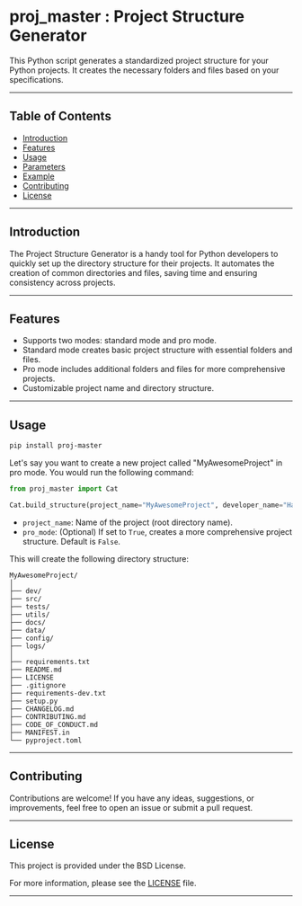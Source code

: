 #  proj_master : Project Structure Generator

This Python script generates a standardized project structure for your Python projects. It creates the necessary folders and files based on your specifications.

---

## Table of Contents

- [Introduction](#introduction)
- [Features](#features)
- [Usage](#usage)
- [Parameters](#parameters)
- [Example](#example)
- [Contributing](#contributing)
- [License](#license)

---

## Introduction

The Project Structure Generator is a handy tool for Python developers to quickly set up the directory structure for their projects. It automates the creation of common directories and files, saving time and ensuring consistency across projects.

---

## Features

- Supports two modes: standard mode and pro mode.
- Standard mode creates basic project structure with essential folders and files.
- Pro mode includes additional folders and files for more comprehensive projects.
- Customizable project name and directory structure.

---

## Usage

```bash
pip install proj-master
```

Let's say you want to create a new project called "MyAwesomeProject" in pro mode. You would run the following command:


```python
from proj_master import Cat

Cat.build_structure(project_name="MyAwesomeProject", developer_name="Hardy21", pro_mode=True)
```


- `project_name`: Name of the project (root directory name).
- `pro_mode`: (Optional) If set to `True`, creates a more comprehensive project structure. Default is `False`.


This will create the following directory structure:

```
MyAwesomeProject/
│
├── dev/
├── src/
├── tests/
├── utils/
├── docs/
├── data/
├── config/
├── logs/
│
├── requirements.txt
├── README.md
├── LICENSE
├── .gitignore
├── requirements-dev.txt
├── setup.py
├── CHANGELOG.md
├── CONTRIBUTING.md
├── CODE_OF_CONDUCT.md
├── MANIFEST.in
└── pyproject.toml
```


---


## Contributing

Contributions are welcome! If you have any ideas, suggestions, or improvements, feel free to open an issue or submit a pull request.


---

## License

This project is provided under the BSD License.

For more information, please see the [LICENSE](LICENSE) file.

---
